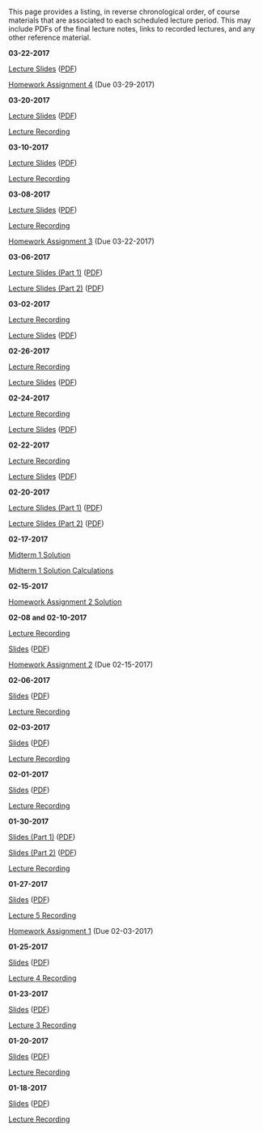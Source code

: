 <!--
.. title: Course Materials
.. slug: index
.. date: 2017-01-17 08:00:00 UTC-05:00
-->

This page provides a listing, in reverse chronological order, of course materials that are associated to each scheduled lecture period.  This may include PDFs of the final lecture notes, links to recorded lectures, and any other reference material.

<!--

**05-16-2017**

[Final Solution](/files/final_solution.pdf)

**05-02-2017**

<a href="//www.youtube.com/playlist?list=PL7Wioa6YOlZEQa9JF2h-jBjliZ3aBSGbH" target="_blank">Lecture 35 Recording</a>


**04-29-2017**

<a href="//www.youtube.com/playlist?list=PL7Wioa6YOlZGfjjtXYaOTGNIOWnElfwvD" target="_blank">Lecture 34 Recording</a>


**04-27-2017**

[Lecture 33 Notes](/files/04-27-2017.pdf)

<a href="//www.youtube.com/playlist?list=PL7Wioa6YOlZGU9bDaea1WqAsACZzggIhY" target="_blank">Lecture 33 Recording</a>


**04-25-2017**

[Lecture 32 Notes](/files/04-25-2017.pdf)

<a href="//www.youtube.com/playlist?list=PL7Wioa6YOlZGU9bDaea1WqAsACZzggIhY" target="_blank">Lecture 32 Recording</a>


**04-22-2017**

[Lecture 31 Notes](/files/04-22-2017.pdf)

<a href="//www.youtube.com/playlist?list=PL7Wioa6YOlZFb4riMyCXc36C76yehM7mO" target="_blank">Lecture 31 Recording</a>


**04-20-2017**

[Lecture 30 Notes](/files/04-20-2017.pdf)

<a href="//www.youtube.com/playlist?list=PL7Wioa6YOlZF3Yst4GsYBf2sJEQsyRRpe" target="_blank">Lecture 30 Recording</a>


**04-15-2017**

[Lecture 29 Notes](/files/04-15-2017.pdf)

<a href="//www.youtube.com/playlist?list=PL7Wioa6YOlZHD0U14ole1Ng9Aru77BqVD" target="_blank">Lecture 29 Recording</a>


**04-13-2017**

[Lecture 28 Notes](/files/04-13-2017.pdf)

<a href="//www.youtube.com/playlist?list=PL7Wioa6YOlZGF9N2OwA9KcAIe_M583ELe" target="_blank">Lecture 28 Recording</a>


**04-11-2017**

[Lecture 27 Notes](/files/04-11-2017.pdf)

<a href="//www.youtube.com/playlist?list=PL7Wioa6YOlZGjAjsnTFez6f6GPMhN-EeP" target="_blank">Lecture 27 Recording</a>


**04-08-2017**

<a href="http://johnfoster.pge.utexas.edu/PGE334-ResGeomechanics/slides/Lecture26.slides.html" target="_blank">Lecture 26 Slides</a> (<a href="http://johnfoster.pge.utexas.edu/PGE334-ResGeomechanics/slides/Lecture26.slides.pdf" target="_blank">PDF</a>)

<a href="//www.youtube.com/playlist?list=PL7Wioa6YOlZFEIkL98ezbkoIwgg17j6gP" target="_blank">Lecture 26 Recording</a>


**04-06-2017**

<a href="http://johnfoster.pge.utexas.edu/PGE334-ResGeomechanics/slides/Lecture25.slides.html" target="_blank">Lecture 25 Slides</a> (<a href="http://johnfoster.pge.utexas.edu/PGE334-ResGeomechanics/slides/Lecture21.slides.pdf" target="_blank">PDF</a>)

<a href="//www.youtube.com/playlist?list=PL7Wioa6YOlZE94tDa6WHIeWNEmJlPamp4" target="_blank">Lecture 25 Recording</a>



**04-04-2017**

<a href="http://johnfoster.pge.utexas.edu/PGE334-ResGeomechanics/slides/Lecture24.slides.html" target="_blank">Lecture 24 Slides</a> (<a href="http://johnfoster.pge.utexas.edu/PGE334-ResGeomechanics/slides/Lecture21.slides.pdf" target="_blank">PDF</a>)

<a href="//www.youtube.com/playlist?list=PL7Wioa6YOlZE94tDa6WHIeWNEmJlPamp4" target="_blank">Lecture 24 Recording</a>

[Midterm 2 Solution](/files/midterm2_solution.pdf)



**03-31-2017**

<a href="http://nbviewer.ipython.org/github/johntfoster/PGE334-ResGeomechanics/blob/gh-pages/files/assignment3-2017_solution.ipynb" target="_blank">Homework Assignment 3 Solution</a>

<a href="http://nbviewer.ipython.org/github/johntfoster/PGE334-ResGeomechanics/blob/gh-pages/files/assignment4_solution.ipynb" target="_blank">Homework Assignment 4 Solution</a>


**03-28-2017**

<a href="http://johnfoster.pge.utexas.edu/PGE334-ResGeomechanics/slides/Lecture23.slides.html" target="_blank">Lecture 23 Slides</a> (<a href="http://johnfoster.pge.utexas.edu/PGE334-ResGeomechanics/slides/Lecture21.slides.pdf" target="_blank">PDF</a>)

<a href="//www.youtube.com/playlist?list=PL7Wioa6YOlZFJDGGA9bQVxx7zA9gih6cZ" target="_blank">Lecture 23 Recording</a>


**03-25-2017**

<a href="http://johnfoster.pge.utexas.edu/PGE334-ResGeomechanics/slides/Lecture22.slides.html" target="_blank">Lecture 22 Slides</a> (<a href="http://johnfoster.pge.utexas.edu/PGE334-ResGeomechanics/slides/Lecture21.slides.pdf" target="_blank">PDF</a>)

<a href="//www.youtube.com/playlist?list=PL7Wioa6YOlZG6oLS-f8atmoR0-lKgiEhu" target="_blank">Lecture 22 Recording</a>


**03-23-2017**

<a href="http://johnfoster.pge.utexas.edu/PGE334-ResGeomechanics/slides/Lecture21.slides.html" target="_blank">Lecture 21 Slides</a> (<a href="http://johnfoster.pge.utexas.edu/PGE334-ResGeomechanics/slides/Lecture21.slides.pdf" target="_blank">PDF</a>)

<a href="//www.youtube.com/playlist?list=PL7Wioa6YOlZGcFd7NY_iHh_-Tmiuzd3_V" target="_blank">Lecture 21 Recording</a>

[Homework Assignment 4](/files/assignment4.pdf) (Due 03-28-2017)


**03-21-2017**

<a href="http://johnfoster.pge.utexas.edu/PGE334-ResGeomechanics/slides/Lecture20.slides.html" target="_blank">Lecture 20 Slides</a> (<a href="http://johnfoster.pge.utexas.edu/PGE334-ResGeomechanics/slides/Lecture20.slides.pdf" target="_blank">PDF</a>)

<a href="//www.youtube.com/playlist?list=PL7Wioa6YOlZFfq4okMc6ITN3Hv4j4fWn7" target="_blank">Lecture 20 Recording</a>


**03-09-2017**

<a href="http://johnfoster.pge.utexas.edu/PGE334-ResGeomechanics/slides/Lecture19.slides.html" target="_blank">Lecture 19 Slides</a> (<a href="http://johnfoster.pge.utexas.edu/PGE334-ResGeomechanics/slides/Lecture19.slides.pdf" target="_blank">PDF</a>)

<a href="//www.youtube.com/playlist?list=PL7Wioa6YOlZEPtmiQXMA39znvp_Om5Sxr" target="_blank">Lecture 19 Recording</a>


**03-07-2017**

<a href="http://johnfoster.pge.utexas.edu/PGE334-ResGeomechanics/slides/Lecture18.slides.html" target="_blank">Lecture 18 Slides</a> (<a href="http://johnfoster.pge.utexas.edu/PGE334-ResGeomechanics/slides/Lecture18.slides.pdf" target="_blank">PDF</a>)

<a href="//www.youtube.com/playlist?list=PL7Wioa6YOlZF2d_LORKjRQV5ROGbHXpKN" target="_blank">Lecture 18 Recording</a>


**03-02-2017**

[Homework Assignment 3](/files/assignment3.pdf) (Due 03-11-2017)

<a href="http://johnfoster.pge.utexas.edu/PGE334-ResGeomechanics/slides/Lecture17.slides.html" target="_blank">Lecture 17 Slides</a> (<a href="http://johnfoster.pge.utexas.edu/PGE334-ResGeomechanics/slides/Lecture17.slides.pdf" target="_blank">PDF</a>)


<a href="//www.youtube.com/playlist?list=PL7Wioa6YOlZHmqfgCpIvRtHxvv4sRxYo8" target="_blank">Lecture 17 Recording</a>


**02-29-2017**

<a href="http://johnfoster.pge.utexas.edu/PGE334-ResGeomechanics/slides/Lecture16.slides.html" target="_blank">Lecture 16 Slides</a> (<a href="http://johnfoster.pge.utexas.edu/PGE334-ResGeomechanics/slides/Lecture16.slides.pdf" target="_blank">PDF</a>)


<a href="//www.youtube.com/playlist?list=PL7Wioa6YOlZETuEjsH_irUOWo5MVhRtdi" target="_blank">Lecture 16 Recording</a>


**02-26-2017**

<a href="http://johnfoster.pge.utexas.edu/PGE334-ResGeomechanics/slides/Lecture15.slides.html" target="_blank">Lecture 15 Slides</a> (<a href="http://johnfoster.pge.utexas.edu/PGE334-ResGeomechanics/slides/Lecture15.slides.pdf" target="_blank">PDF</a>)


<a href="//www.youtube.com/playlist?list=PL7Wioa6YOlZFxhnkMGlhMrQXbuZuLuqjj" target="_blank">Lecture 15 Recording</a>


**02-24-2017**

<a href="http://johnfoster.pge.utexas.edu/PGE334-ResGeomechanics/slides/Lecture14.slides.html" target="_blank">Lecture 14 Slides</a> (<a href="http://johnfoster.pge.utexas.edu/PGE334-ResGeomechanics/slides/Lecture14.slides.pdf" target="_blank">PDF</a>)


<a href="//www.youtube.com/playlist?list=PL7Wioa6YOlZFGsjkMIuVHUgFXxj35SciP" target="_blank">Lecture 14 Recording</a>


**02-22-2017**

<a href="http://johnfoster.pge.utexas.edu/PGE334-ResGeomechanics/slides/Lecture13.slides.html" target="_blank">Lecture 13 Slides</a> (<a href="http://johnfoster.pge.utexas.edu/PGE334-ResGeomechanics/slides/Lecture13.slides.pdf" target="_blank">PDF</a>)

<a href="//www.youtube.com/playlist?list=PL7Wioa6YOlZHRJb2uV-0-brrh1FJsigJn" target="_blank">Lecture 13 Recording</a>


**02-19-2017**

<a href="http://johnfoster.pge.utexas.edu/PGE334-ResGeomechanics/slides/Lecture12.slides.html" target="_blank">Lecture 12 Slides</a> (<a href="http://johnfoster.pge.utexas.edu/PGE334-ResGeomechanics/slides/Lecture12.slides.pdf" target="_blank">PDF</a>)

<a href="//www.youtube.com/playlist?list=PL7Wioa6YOlZEqaAnh-XOMxqjc949_zJM5" target="_blank">Lecture 12 Recording</a>


**02-17-2017**

[Midterm 1 Solution](/files/midterm1_solution.pdf)


**02-15-2017**


**02-12-2017**

<a href="http://johnfoster.pge.utexas.edu/PGE334-ResGeomechanics/slides/Lecture11.slides.html" target="_blank">Lecture 11 Slides</a> (<a href="http://johnfoster.pge.utexas.edu/PGE334-ResGeomechanics/slides/Lecture11.slides.pdf" target="_blank">PDF</a>)

<a href="//www.youtube.com/playlist?list=PL7Wioa6YOlZG0gu2w7eZSCaRpqC9hWz1F" target="_blank">Lecture 11 Recording</a>


**02-10-2017**

<a href="http://johnfoster.pge.utexas.edu/PGE334-ResGeomechanics/slides/Lecture10.slides.html" target="_blank">Lecture 10 Slides</a> (<a href="http://johnfoster.pge.utexas.edu/PGE334-ResGeomechanics/slides/Lecture10.slides.pdf" target="_blank">PDF</a>)

<a href="//www.youtube.com/playlist?list=PL7Wioa6YOlZHtw7pZbwTWrg17TbxueXn6" target="_blank">Lecture 10 Recording</a>


**02-08-2017**

<a href="http://johnfoster.pge.utexas.edu/PGE334-ResGeomechanics/slides/Lecture9.slides.html" target="_blank">Lecture 9 Slides</a> (<a href="http://johnfoster.pge.utexas.edu/PGE334-ResGeomechanics/slides/Lecture9.slides.pdf" target="_blank">PDF</a>)

<a href="//www.youtube.com/playlist?list=PL7Wioa6YOlZEwlU1_gkZFyvcasVsCkOnn" target="_blank">Lecture 9 Recording</a>


-->

**03-22-2017**

<a href="http://johnfoster.pge.utexas.edu/PGE334-ResGeomechanics/slides/Lecture21.slides.html" target="_blank">Lecture Slides</a> (<a href="http://johnfoster.pge.utexas.edu/PGE334-ResGeomechanics/slides/Lecture21.slides.pdf" target="_blank">PDF</a>)

[Homework Assignment 4](/files/assignment4.pdf) (Due 03-29-2017)


**03-20-2017**

<a href="http://johnfoster.pge.utexas.edu/PGE334-ResGeomechanics/slides/Lecture20.slides.html" target="_blank">Lecture Slides</a> (<a href="http://johnfoster.pge.utexas.edu/PGE334-ResGeomechanics/slides/Lecture20.slides.pdf" target="_blank">PDF</a>)

<a href="//www.youtube.com/playlist?list=PL7Wioa6YOlZHQP43kAYkMCyoIaXa9ZlE_" target="_blank">Lecture Recording</a>


**03-10-2017**

<a href="http://johnfoster.pge.utexas.edu/PGE334-ResGeomechanics/slides/Lecture19.slides.html" target="_blank">Lecture Slides</a> (<a href="http://johnfoster.pge.utexas.edu/PGE334-ResGeomechanics/slides/Lecture16.slides.pdf" target="_blank">PDF</a>)

<a href="//www.youtube.com/playlist?list=PL7Wioa6YOlZGMGak5tNLttp-V07ypkkiJ" target="_blank">Lecture Recording</a>

**03-08-2017**

<a href="http://johnfoster.pge.utexas.edu/PGE334-ResGeomechanics/slides/Lecture18.slides.html" target="_blank">Lecture Slides</a> (<a href="http://johnfoster.pge.utexas.edu/PGE334-ResGeomechanics/slides/Lecture16.slides.pdf" target="_blank">PDF</a>)

<a href="//www.youtube.com/playlist?list=PL7Wioa6YOlZERulCj2xJOjODpGW0qmS3D" target="_blank">Lecture Recording</a>

[Homework Assignment 3](/files/assignment3.pdf) (Due 03-22-2017)



**03-06-2017**

<a href="http://johnfoster.pge.utexas.edu/PGE334-ResGeomechanics/slides/Lecture16.slides.html" target="_blank">Lecture Slides (Part 1)</a> (<a href="http://johnfoster.pge.utexas.edu/PGE334-ResGeomechanics/slides/Lecture16.slides.pdf" target="_blank">PDF</a>)

<a href="http://johnfoster.pge.utexas.edu/PGE334-ResGeomechanics/slides/Lecture17.slides.html" target="_blank">Lecture Slides (Part 2)</a> (<a href="http://johnfoster.pge.utexas.edu/PGE334-ResGeomechanics/slides/Lecture17.slides.pdf" target="_blank">PDF</a>)


**03-02-2017**

<a href="//www.youtube.com/playlist?list=PL7Wioa6YOlZGnq69jc-AZ-mUe_xTFezIT" target="_blank">Lecture Recording</a>

<a href="http://johnfoster.pge.utexas.edu/PGE334-ResGeomechanics/slides/Lecture15.slides.html" target="_blank">Lecture Slides</a> (<a href="http://johnfoster.pge.utexas.edu/PGE334-ResGeomechanics/slides/Lecture15.slides.pdf" target="_blank">PDF</a>)

**02-26-2017**

<a href="//www.youtube.com/playlist?list=PL7Wioa6YOlZGjNgXUL30jGc7aGLLdxnMu" target="_blank">Lecture Recording</a>

<a href="http://johnfoster.pge.utexas.edu/PGE334-ResGeomechanics/slides/Lecture14.slides.html" target="_blank">Lecture Slides</a> (<a href="http://johnfoster.pge.utexas.edu/PGE334-ResGeomechanics/slides/Lecture14.slides.pdf" target="_blank">PDF</a>)


**02-24-2017**

<a href="//www.youtube.com/playlist?list=PL7Wioa6YOlZEgCmVkXug4w_BiMWOdscP9" target="_blank">Lecture Recording</a>

<a href="http://johnfoster.pge.utexas.edu/PGE334-ResGeomechanics/slides/Lecture13.slides.html" target="_blank">Lecture Slides</a> (<a href="http://johnfoster.pge.utexas.edu/PGE334-ResGeomechanics/slides/Lecture13.slides.pdf" target="_blank">PDF</a>)


**02-22-2017**

<a href="//www.youtube.com/playlist?list=PL7Wioa6YOlZHRl2Fg180u_hgpL4HcRsvb" target="_blank">Lecture Recording</a>

<a href="http://johnfoster.pge.utexas.edu/PGE334-ResGeomechanics/slides/Lecture11.slides.html" target="_blank">Lecture Slides</a> (<a href="http://johnfoster.pge.utexas.edu/PGE334-ResGeomechanics/slides/Lecture11.slides.pdf" target="_blank">PDF</a>)


**02-20-2017**

<a href="http://johnfoster.pge.utexas.edu/PGE334-ResGeomechanics/slides/Lecture9.slides.html" target="_blank">Lecture Slides (Part 1)</a> (<a href="http://johnfoster.pge.utexas.edu/PGE334-ResGeomechanics/slides/Lecture9.slides.pdf" target="_blank">PDF</a>)

<a href="http://johnfoster.pge.utexas.edu/PGE334-ResGeomechanics/slides/Lecture10.slides.html" target="_blank">Lecture Slides (Part 2)</a> (<a href="http://johnfoster.pge.utexas.edu/PGE334-ResGeomechanics/slides/Lecture10.slides.pdf" target="_blank">PDF</a>)

<!--<a href="//www.youtube.com/playlist?list=PL7Wioa6YOlZHKKQu8eSMgnqHEw1hXfOYh" target="_blank">Lecture Recording</a>-->


**02-17-2017**

[Midterm 1 Solution](/files/midterm1-2017_solution.pdf)

<a href="http://nbviewer.jupyter.org/github/johnfoster-pge-utexas/PGE334-ResGeomechanics/blob/gh-pages/files/midterm1-2017_solution_calclulations.ipynb" target="_blank">Midterm 1 Solution Calculations</a>


**02-15-2017**

<a href="http://nbviewer.ipython.org/github/johntfoster/PGE334-ResGeomechanics/blob/gh-pages/files/assignment2_solution-2017.ipynb" target="_blank">Homework Assignment 2 Solution</a>


**02-08 and 02-10-2017**

<a href="//www.youtube.com/playlist?list=PL7Wioa6YOlZHvKgo2YchTHJVXDarpWZ83" target="_blank">Lecture Recording</a>


<a href="http://johnfoster.pge.utexas.edu/PGE334-ResGeomechanics/slides/02-08-2017-Lecture.slides.html" target="_blank">Slides</a> (<a href="http://johnfoster.pge.utexas.edu/PGE334-ResGeomechanics/slides/02-08-2017-Lecture.slides.pdf" target="_blank">PDF</a>)

[Homework Assignment 2](/files/assignment2.pdf) (Due 02-15-2017)

**02-06-2017**

<a href="http://johnfoster.pge.utexas.edu/PGE334-ResGeomechanics/slides/Lecture6.slides.html" target="_blank">Slides</a> (<a href="http://johnfoster.pge.utexas.edu/PGE334-ResGeomechanics/slides/Lecture6.slides.pdf" target="_blank">PDF</a>)

<a href="//www.youtube.com/playlist?list=PL7Wioa6YOlZGyV9fr7u-bEjfQW6xyEDyB" target="_blank">Lecture Recording</a>
 


**02-03-2017**

<a href="http://johnfoster.pge.utexas.edu/PGE334-ResGeomechanics/slides/Lecture7.slides.html" target="_blank">Slides</a> (<a href="http://johnfoster.pge.utexas.edu/PGE334-ResGeomechanics/slides/Lecture7.slides.pdf" target="_blank">PDF</a>)


<a href="//www.youtube.com/playlist?list=PL7Wioa6YOlZEw3GxZLIvxDQj0uV-gz4-L" target="_blank">Lecture Recording</a>


**02-01-2017**

<a href="http://johnfoster.pge.utexas.edu/PGE334-ResGeomechanics/slides/Lecture6.slides.html" target="_blank">Slides</a> (<a href="http://johnfoster.pge.utexas.edu/PGE334-ResGeomechanics/slides/Lecture6.slides.pdf" target="_blank">PDF</a>)


<a href="//www.youtube.com/playlist?list=PL7Wioa6YOlZEX7icQrfQnik4x6_QnE5RA" target="_blank">Lecture Recording</a>


**01-30-2017**

<a href="http://johnfoster.pge.utexas.edu/PGE334-ResGeomechanics/slides/Lecture6-2017.slides.html" target="_blank">Slides (Part 1)</a> (<a href="http://johnfoster.pge.utexas.edu/PGE334-ResGeomechanics/slides/Lecture6-2017.slides.pdf" target="_blank">PDF</a>)

<a href="http://johnfoster.pge.utexas.edu/PGE334-ResGeomechanics/slides/Lecture5.slides.html" target="_blank">Slides (Part 2)</a> (<a href="http://johnfoster.pge.utexas.edu/PGE334-ResGeomechanics/slides/Lecture5.slides.pdf" target="_blank">PDF</a>)

<a href="//www.youtube.com/playlist?list=PL7Wioa6YOlZH0GrwgD_Xi_093UnDZiXR4" target="_blank">Lecture Recording</a>




**01-27-2017**

<a href="http://johnfoster.pge.utexas.edu/PGE334-ResGeomechanics/slides/Lecture5-2017.slides.html" target="_blank">Slides</a> (<a href="http://johnfoster.pge.utexas.edu/PGE334-ResGeomechanics/slides/Lecture5-2017.slides.pdf" target="_blank">PDF</a>)

<a href="//www.youtube.com/playlist?list=PL7Wioa6YOlZE99EdZXGyYp8aQkj9Tq5EQ" target="_blank">Lecture 5 Recording</a>

[Homework Assignment 1](/files/assignment1.pdf) (Due 02-03-2017)

**01-25-2017**

<a href="http://johnfoster.pge.utexas.edu/PGE334-ResGeomechanics/slides/Lecture3.slides.html" target="_blank">Slides</a> (<a href="http://johnfoster.pge.utexas.edu/PGE334-ResGeomechanics/slides/Lecture3.slides.pdf" target="_blank">PDF</a>)

<a href="//www.youtube.com/playlist?list=PL7Wioa6YOlZG5UgeW5wvcgDF-92J_rRJK" target="_blank">Lecture 4 Recording</a>



**01-23-2017**

<a href="http://johnfoster.pge.utexas.edu/PGE334-ResGeomechanics/slides/Lecture2.slides.html#/0/6" target="_blank">Slides</a> (<a href="http://johnfoster.pge.utexas.edu/PGE334-ResGeomechanics/slides/Lecture2.slides.pdf" target="_blank">PDF</a>)

<a href="https://www.youtube.com/playlist?list=PL7Wioa6YOlZFoemTuuRxjkQeXOv3HY81_" target="_blank">Lecture 3 Recording</a>


**01-20-2017**

<a href="http://johnfoster.pge.utexas.edu/PGE334-ResGeomechanics/slides/Lecture2.slides.html" target="_blank">Slides</a> (<a href="http://johnfoster.pge.utexas.edu/PGE334-ResGeomechanics/slides/Lecture2.slides.pdf" target="_blank">PDF</a>)

<a href="//www.youtube.com/playlist?list=PL7Wioa6YOlZEVQFR3F_8tYC22w6-fC3Do" target="_blank">Lecture Recording</a>


**01-18-2017**

<a href="http://johnfoster.pge.utexas.edu/PGE334-ResGeomechanics/slides/Lecture1.slides.html" target="_blank">Slides</a> (<a href="http://johnfoster.pge.utexas.edu/PGE334-ResGeomechanics/slides/Lecture1.slides.pdf" target="_blank">PDF</a>)

<a href="//www.youtube.com/playlist?list=PL7Wioa6YOlZHy8WW1KWjPwkIh4LIiBXPl" target="_blank">Lecture Recording</a>



